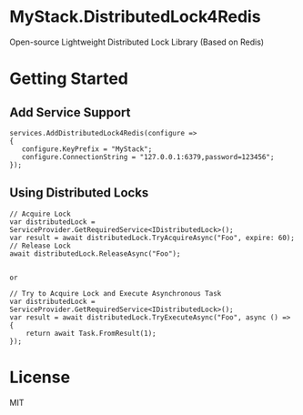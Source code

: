 # MyStack.DistributedLock4Redis

Open-source Lightweight Distributed Lock Library (Based on Redis)
 

# Getting Started

## Add Service Support

```
services.AddDistributedLock4Redis(configure =>
{
   configure.KeyPrefix = "MyStack";
   configure.ConnectionString = "127.0.0.1:6379,password=123456";
});
```

## Using Distributed Locks

```
// Acquire Lock
var distributedLock = ServiceProvider.GetRequiredService<IDistributedLock>();
var result = await distributedLock.TryAcquireAsync("Foo", expire: 60);
// Release Lock
await distributedLock.ReleaseAsync("Foo");


or 

// Try to Acquire Lock and Execute Asynchronous Task
var distributedLock = ServiceProvider.GetRequiredService<IDistributedLock>();
var result = await distributedLock.TryExecuteAsync("Foo", async () =>
{
    return await Task.FromResult(1);
});
```

# License 
MIT